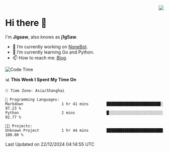 <a href="#">
  <img align="right" src="https://github-readme-stats.vercel.app/api?username=j1g5awi&count_private=true&show_icons=true&title_color=80070B&text_color=B3B3B3&bg_color=212121&icon_color=80070B" />
</a>

# Hi there 👋

I'm **Jigsaw**, also knows as **j1g5aw**.

- 🔭 I’m currently working on [NoneBot](https://github.com/nonebot).
- 🌱 I’m currently learning Go and Python.
- 📫 How to reach me: [Blog](https://blog.maddestroyer.xyz/).

<!--START_SECTION:waka-->
![Code Time](http://img.shields.io/badge/Code%20Time-1%2C809%20hrs%2018%20mins-blue)

📊 **This Week I Spent My Time On** 

```text
🕑︎ Time Zone: Asia/Shanghai

💬 Programming Languages: 
Markdown                 1 hr 41 mins        ████████████████████████░   97.23 % 
Python                   2 mins              █░░░░░░░░░░░░░░░░░░░░░░░░   02.77 % 

🐱‍💻 Projects: 
Unknown Project          1 hr 44 mins        █████████████████████████   100.00 % 
```


 Last Updated on 22/12/2024 04:14:55 UTC
<!--END_SECTION:waka-->
